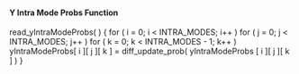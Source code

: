 #### Y Intra Mode Probs Function

<div class="syntax">
read_yIntraModeProbs( ) {
    for ( i = 0; i < INTRA_MODES; i++ )
        for ( j = 0; j < INTRA_MODES; j++ )
            for ( k = 0; k < INTRA_MODES - 1; k++ )
                yIntraModeProbs[ i ][ j ][ k ] = diff_update_prob( yIntraModeProbs [ i ][ j ][ k ] )
}

</div>

